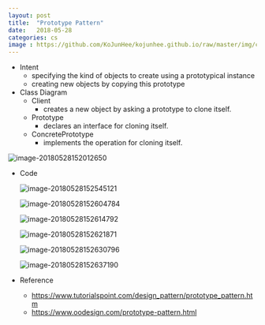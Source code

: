 ```yaml
---
layout: post
title:  "Prototype Pattern"
date:   2018-05-28
categories: cs
image : https://github.com/KoJunHee/kojunhee.github.io/raw/master/img/cs_img.jpg
---
```


- Intent
  - specifying the kind of objects to create using a prototypical instance
  - creating new objects by copying this prototype
- Class Diagram
  - Client
    - creates a new object by asking a prototype to clone itself.
  - Prototype 
    - declares an interface for cloning itself.
  - ConcretePrototype
    -  implements the operation for cloning itself.

![image-20180528152012650](/var/folders/_f/gngr61ld6_lgrpr0gzzgzd540000gn/T/abnerworks.Typora/image-20180528152012650.png) 



- Code

  ![image-20180528152545121](/var/folders/_f/gngr61ld6_lgrpr0gzzgzd540000gn/T/abnerworks.Typora/image-20180528152545121.png)

  ![image-20180528152604784](/var/folders/_f/gngr61ld6_lgrpr0gzzgzd540000gn/T/abnerworks.Typora/image-20180528152604784.png)

  ![image-20180528152614792](/var/folders/_f/gngr61ld6_lgrpr0gzzgzd540000gn/T/abnerworks.Typora/image-20180528152614792.png)

  ![image-20180528152621871](/var/folders/_f/gngr61ld6_lgrpr0gzzgzd540000gn/T/abnerworks.Typora/image-20180528152621871.png)

  ![image-20180528152630796](/var/folders/_f/gngr61ld6_lgrpr0gzzgzd540000gn/T/abnerworks.Typora/image-20180528152630796.png)

  ![image-20180528152637190](/var/folders/_f/gngr61ld6_lgrpr0gzzgzd540000gn/T/abnerworks.Typora/image-20180528152637190.png)



- Reference
  - <https://www.tutorialspoint.com/design_pattern/prototype_pattern.htm>
  - <https://www.oodesign.com/prototype-pattern.html>